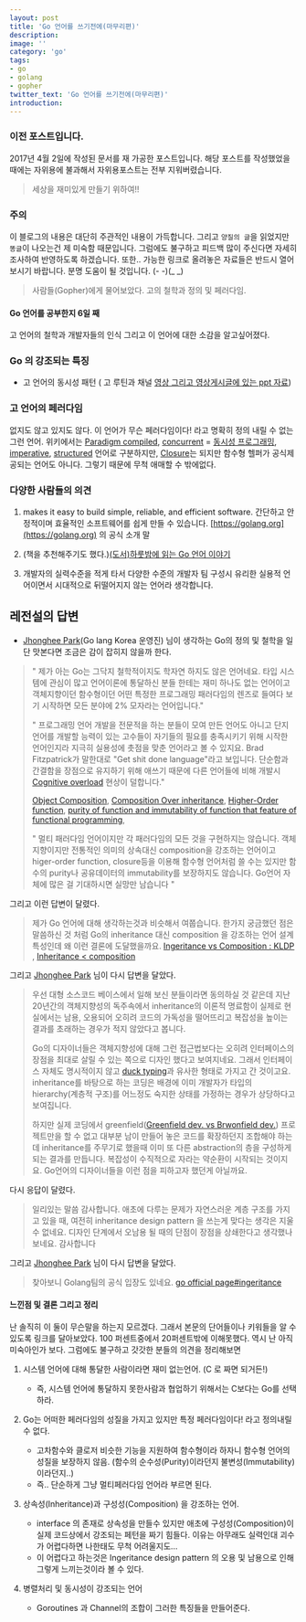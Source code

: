 ```yaml
---
layout: post
title: 'Go 언어를 쓰기전에(마무리편)'
description: 
image: ''
category: 'go'
tags:
- go
- golang
- gopher
twitter_text: 'Go 언어를 쓰기전에(마무리편)'
introduction: 
---
```


### 이전 포스트입니다.

2017년 4월 2일에 작성된 문서를 재 가공한 포스트입니다. 해당 포스트를 작성했었을 때에는 자위용에 불과해서 자위용포스트는 전부 지워버렸습니다.

> 세상을 재미있게 만들기 위하여!!

### 주의

이 블로그의 내용은 대단히 주관적인 내용이 가득합니다.
그리고 `양질의 글`을 읽었지만 `똥글`이 나오는건 제 미숙함 때문입니다. 
그럼에도 불구하고 피드백 많이 주신다면 자세히 조사하여 반영하도록 하겠습니다.
또한.. 가능한 링크로 올려놓은 자료들은 반드시 열어보시기 바랍니다. 분명 도움이 될 것입니다.
(- -)(_ _)

> 사람들(Gopher)에게 물어보았다. 고의 철학과 정의 및 페러다임.

#### Go 언어를 공부한지 6일 째
 고 언어의 철학과 개발자들의 인식 그리고 이 언어에 대한 소감을 알고싶어졌다. 

### Go 의 강조되는 특징  
 - 고 언어의 동시성 패턴 ( 고 루틴과 채널 [영상 그리고 영상게시글에 있는 ppt 자료](https://www.youtube.com/watch?v=4g2skln42eo))

### 고 언어의 페러다임 
  없지도 않고 있지도 않다. 이 언어가 무슨 페러다임이다! 라고 명확히 정의 내릴 수 없는 그런 언어.
위키에서는  [Paradigm compiled](/assets/resource/paradigm-compiler.pdf), [concurrent](http://blog.lgcns.com/1083) = [동시성 프로그래밍](http://arcsit.tistory.com/entry/Thread-%EB%8F%99%EC%8B%9C%EC%84%B1-%ED%94%84%EB%A1%9C%EA%B7%B8%EB%9E%98%EB%B0%8D),
 [imperative](https://ko.wikipedia.org/wiki/%EB%AA%85%EB%A0%B9%ED%98%95_%ED%94%84%EB%A1%9C%EA%B7%B8%EB%9E%98%EB%B0%8D),
 [structured](https://ko.wikipedia.org/wiki/%EA%B5%AC%EC%A1%B0%EC%A0%81_%ED%94%84%EB%A1%9C%EA%B7%B8%EB%9E%98%EB%B0%8D) 언어로 구분하지만,
 [Closure](https://opentutorials.org/course/743/6544)는 되지만 
함수형 헬퍼가 공식제공되는 언어도 아니다. 그렇기 때문에 무척 애매할 수 밖에없다. 



### 다양한 사람들의 의견 
 1. makes it easy to build simple, reliable, and efficient software.
간단하고 안정적이며 효율적인 소프트웨어를 쉽게 만들 수 있습니다.
[https://golang.org](https://golang.org) 의 공식 소개 말  

 2. (책을 추천해주기도 했다.)[(도서)하룻밤에 읽는 Go 언어 이야기](https://l.facebook.com/l.php?u=http%3A%2F%2Fm.yes24.com%2FGoods%2FDetail%2F23381617%3Fscode%3D029&h=ATMuZHeCJEmk7x7zKgZ_LXWs-mAQkDUFe8EKHoLWz1SvyScXVzEoklSPMnu5UqtTyFt9dNeN5EQMSv8ClLr0DLVFyOH-1bTZVb3q8ugQiLle7EZQ7MRXY2AmdV5RyO9sT4DFy6rDxWLh)
 3. 개발자의 실력수준을 적게 타서 다양한 수준의 개발자 팀 구성시 유리한 실용적 언어이면서 시대적으로 뒤떨어지지 않는 언어라 생각합니다.


## 레전설의 답변 
 -  [Jhonghee Park](https://www.facebook.com/jhonghee.park?fref=ufi)(Go lang Korea 운영진) 님이 생각하는 Go의 정의 및 철학을 일단 맛본다면 조금은 감이 잡히지 않을까 한다.


> " 제가 아는 Go는 그닥지 철학적이지도 학자연 하지도 않은 언어네요. 
> 타입 시스템에 관심이 많고 언어이론에 통달하신 분들 한테는 재미 하나도 없는 언어이고
> 객체지향이던 함수형이던 어떤 특정한 프로그래밍 패러다임의 렌즈로 들여다 보기 시작하면 
> 모든 분야에 2% 모자라는 언어입니다."
>
> " 프로그래밍 언어 개발을 전문적을 하는 분들이 모여 만든 언어도 아니고
> 단지 언어를 개발할 능력이 있는 고수들이 자기들의 필요를 충족시키기 위해 시작한 언어인지라 지극히 실용성에 촛점을 맞춘 언어라고 볼 수 있지요.
> Brad Fitzpatrick가 말한대로 "Get shit done language"라고 보입니다.
> 단순함과 간결함을 장점으로 유지하기 위해 애쓰기 때문에 다른 언어들에 비해 
> 개발시 [Cognitive overload](https://www.teachingenglish.org.uk/article/cognitive-overload) 현상이 덜합니다."
>
> [Object Composition](https://en.wikipedia.org/wiki/Object_composition), [Composition Over inheritance](https://en.wikipedia.org/wiki/Composition_over_inheritance), [Higher-Order function](https://ko.wikipedia.org/wiki/%EA%B3%A0%EC%B0%A8_%ED%95%A8%EC%88%98), [purity of function and immutability of function that feature of functional programming](http://blog.jeonghwan.net/js/2017/04/23/Purity-Immutability-and-Policies-for-Change.html),  
> 
> " 멀티 패러다임 언어이지만 각 패러다임의 모든 것을 구현하지는 않습니다. 
> 객체지향이지만 전통적인 의미의 상속대신 composition을 강조하는 언어이고
>  higer-order function, closure등을 이용해 함수형 언어처럼 쓸 수는 있지만 
> 함수의 purity나 공유데이터의 immutability를 보장하지도 않습니다. 
> Go언어 자체에 많은 걸 기대하시면 실망만 남습니다 "

 그리고 이런 답변이 달렸다. 

> 제가 Go 언어에 대해 생각하는것과 비슷해서 여쭙습니다.
>  한가지 궁금했던 점은 말씀하신 것 처럼 Go의 inheritance 대신 composition 을 강조하는 언어 설계 특성인데 왜 이런 결론에 도달했을까요. [Ingeritance vs Composition : KLDP](https://kldp.org/node/64151) , [Inheritance < composition](http://aroundck.tistory.com/617)

 그리고 [Jhonghee Park](https://www.facebook.com/jhonghee.park?fref=ufi) 님이 다시 답변을 달았다.

> 우선 대형 소스코드 베이스에서 일해 보신 분들이라면 동의하실 것 같은데 
> 지난 20년간의 객체지향성의 독주속에서 inheritance의 이론적 명료함이 
> 실제로 현실에서는 남용, 오용되어 오히려 코드의 가독성을 떨어뜨리고 
> 복잡성을 높이는 결과를 초래하는 경우가 적지 않았다고 봅니다. 
>
> Go의 디자이너들은 객체지향성에 대해 그런 접근법보다는 
> 오히려 인터페이스의 장점을 최대로 살릴 수 있는 쪽으로 디자인 했다고 보여지네요. 
> 그래서 인터페이스 자체도 명시적이지 않고 [duck typing](https://ko.wikipedia.org/wiki/%EB%8D%95_%ED%83%80%EC%9D%B4%ED%95%91)과 유사한 형태로 가지고 간 것이고요. 
> inheritance를 바탕으로 하는 코딩은 배경에 이미 개발자가 
> 타입의 hierarchy(계층적 구조)를 어느정도 숙지한 상태를 가정하는 경우가 상당하다고 보여집니다. 
>
> 하지만 실제 코딩에서 greenfield([Greenfield dev. vs Brwonfield dev.](http://www.donnfelker.com/software-development-greeenfield-vs-brownfield/)) 프로젝트만을 할 수 없고 
> 대부분 남이 만들어 놓은 코드를 확장하던지 조합해야 하는데 
> inheritance를 주무기로 했을때 이미 또 다른 abstraction의 층을 구성하게 되는 결과를 만듭니다. 
> 복잡성이 수직적으로 자라는 약순환이 시작되는 것이지요. 
> Go언어의 디자이너들을 이런 점을 피하고자 했던게 아닐까요.

 다시 응답이 달렸다. 

> 일리있는 말씀 감사합니다. 애초에 다루는 문제가 자연스러운 계층 구조를 가지고 있을 때,
>  여전히 inheritance design pattern 을 쓰는게 맞다는 생각은 지울 수 없네요. 
> 디자인 단계에서 오남용 될 때의 단점이 장점을 상쇄한다고 생각했나보네요. 감사합니다 
 
 그리고 [Jhonghee Park](https://www.facebook.com/jhonghee.park?fref=ufi) 님이 다시 답변을 달았다.

> 찾아보니 Golang팀의 공식 입장도 있네요. [go official page#ingeritance](https://golang.org/doc/faq#inheritance)

#### 느낀점 및 결론 그리고 정리
난 솔직히 이 둘이 무슨말을 하는지 모르겠다.
그래서 본문의 단어들이나 키워들을 알 수 있도록 링크를 달아보았다.
100 퍼센트중에서 20퍼센트밖에 이해못했다.
역시 난 아직 미숙아인가 보다. 그럼에도 불구하고 갓갓한 분들의 의견을 정리해보면

1. 시스템 언어에 대해 통달한 사람이라면 재미 없는언어. (C 로 짜면 되거든!)
    - 즉, 시스템 언어에 통달하지 못한사람과 협업하기 위해서는 C보다는 Go를 선택하라.

2. Go는 어떠한 페러다임의 성질을 가지고 있지만 특정 페러다임이다! 라고 정의내릴 수 없다.
    - 고차함수와 클로저 비슷한 기능을 지원하여 함수형이라 하자니 함수형 언어의 성질을 보장하지 않음. (함수의 순수성(Purity)이라던지 불변성(Immutability)이라던지..)
    - 즉.. 단순하게 그냥 멀티페러다임 언어라 부르면 된다.

3. 상속성(Inheritance)과 구성성(Composition) 을 강조하는 언어.
    - interface 의 존재로 상속성을 만들수 있지만 애초에 구성성(Composition)이 실제 코드상에서 강조되는 페턴을 짜기 힘들다. 이유는 아무래도 실력인대 괴수가 어렵다하면 나한태도 무척 어려울지도...
    - 이 어렵다고 하는것은 Ingeritance design pattern 의 오용 및 남용으로 인해 그렇게 느끼는것이라 볼 수 있다. 

4. 병렬처리 및 동시성이 강조되는 언어 
    - Goroutines 과 Channel의 조합이 그러한 특징들을 만들어준다.